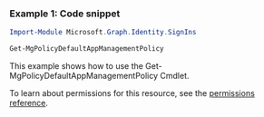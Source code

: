 ### Example 1: Code snippet

```powershellImport-Module Microsoft.Graph.Identity.SignIns

Get-MgPolicyDefaultAppManagementPolicy
```
This example shows how to use the Get-MgPolicyDefaultAppManagementPolicy Cmdlet.
To learn about permissions for this resource, see the [permissions reference](/graph/permissions-reference).

